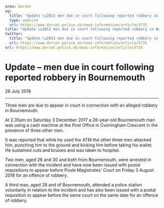 ```yaml
area: Dorset
og:
  title: "Update \u2013 men due in court following reported robbery in Bournemouth"
  type: website
  url: https://www.dorset.police.uk/news-information/article/5735
title: "Update \u2013 men due in court following reported robbery in Bournemouth |"
twitter:
  title: "Update \u2013 men due in court following reported robbery in Bournemouth"
  url: https://www.dorset.police.uk/news-information/article/5735
url: https://www.dorset.police.uk/news-information/article/5735
```

# Update – men due in court following reported robbery in Bournemouth

26 July 2018

* * *

Three men are due to appear in court in connection with an alleged robbery in Bournemouth.

At 2.35am on Saturday 3 December 2017 a 26-year-old Bournemouth man was using a cash machine at the Post Office in Cunningham Crescent in the presence of three other men.

It was reported that while he used the ATM the other three men attacked him, punching him to the ground and kicking him before taking his wallet. He sustained cuts and bruises and was taken to hospital.

Two men, aged 26 and 30 and both from Bournemouth, were arrested in connection with the incident and have now been issued with postal requisitions to appear before Poole Magistrates' Court on Friday 3 August 2018 for an offence of robbery.

A third man, aged 28 and of Bournemouth, attended a police station voluntarily in relation to the incident and has also been issued with a postal requisition to appear before the same court on the same date for an offence of robbery.
